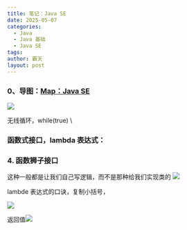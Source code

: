 ```yaml
---
title: 笔记：Java SE
date: 2025-05-07
categories:
  - Java
  - Java 基础
  - Java SE
tags: 
author: 霸天
layout: post
---
```

### 0、导图：[Map：Java SE](../../maps/Map：JavaSE.xmind)

![](image-20250703093849042.png)



无线循环，while(true)
\


### 函数式接口，lambda 表达式：
### 4. 函数狮子接口

这种一般都是让我们自己写逻辑，而不是那种给我们实现类的
![](image-20250510221406130.png)



lambde 表达式的口诀，复制小括号，

![](image-20250510221434222.png)

返回值![](image-20250510221448648.png)

